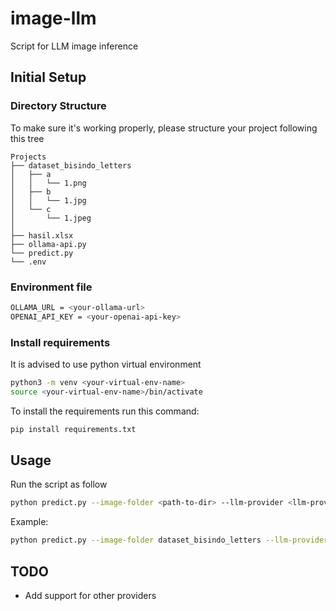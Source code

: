 # image-llm
Script for LLM image inference

## Initial Setup

### Directory Structure
To make sure it's working properly, please structure your project following this tree
```
Projects
├── dataset_bisindo_letters
│   ├── a
│   │   └── 1.png
│   ├── b
│   │   └── 1.jpg
│   └── c
│       └── 1.jpeg
│
├── hasil.xlsx
├── ollama-api.py
└── predict.py
└── .env
```

### Environment file
```bash
OLLAMA_URL = <your-ollama-url>
OPENAI_API_KEY = <your-openai-api-key>
```

### Install requirements
It is advised to use python virtual environment
```bash
python3 -m venv <your-virtual-env-name>
source <your-virtual-env-name>/bin/activate
```

To install the requirements run this command:

```bash
pip install requirements.txt
```


## Usage
Run the script as follow
```bash
python predict.py --image-folder <path-to-dir> --llm-provider <llm-provider> --model <model-name> --output-file <path-to-file>
```

Example:

```bash
python predict.py --image-folder dataset_bisindo_letters --llm-provider ollama --model llama3.2-vision:11b-instruct-fp16 --output-file hasil.xlsx
```

## TODO
- Add support for other providers